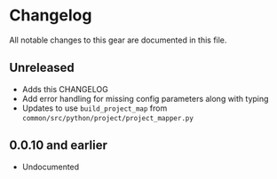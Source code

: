 # Changelog

All notable changes to this gear are documented in this file.

## Unreleased

* Adds this CHANGELOG
* Add error handling for missing config parameters along with typing
* Updates to use `build_project_map` from `common/src/python/project/project_mapper.py`

## 0.0.10 and earlier

* Undocumented